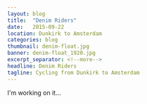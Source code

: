 ```yaml
---
layout: blog
title:  "Denim Riders"
date:   2015-09-22
location: Dunkirk to Amsterdam
categories: blog
thumbnail: denim-float.jpg
banner: denim-float_1920.jpg
excerpt_separator: <!--more-->
headline: Denim Riders
tagline: Cycling from Dunkirk to Amsterdam
---
```

I'm working on it...
